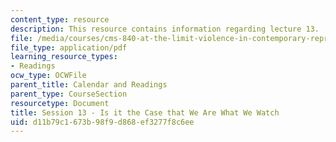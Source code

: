 ```yaml
---
content_type: resource
description: This resource contains information regarding lecture 13.
file: /media/courses/cms-840-at-the-limit-violence-in-contemporary-representation-fall-2013/d11b79c1673b98f9d868ef3277f8c6ee_MITCMS_840F13_Session_13.pdf
file_type: application/pdf
learning_resource_types:
- Readings
ocw_type: OCWFile
parent_title: Calendar and Readings
parent_type: CourseSection
resourcetype: Document
title: Session 13 - Is it the Case that We Are What We Watch
uid: d11b79c1-673b-98f9-d868-ef3277f8c6ee
---
```

